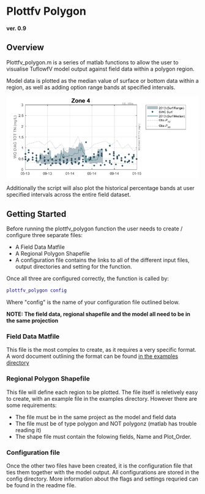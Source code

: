 # Plottfv Polygon
**ver. 0.9**

## Overview

Plottfv_polygon.m is a series of matlab functions to allow the user to visualise TuflowfV model output against field data within a polygon region. 

Model data is plotted as the median value of surface or bottom data within a region, as well as adding option range bands at specified intervals.

![alt text](https://github.com/AquaticEcoDynamics/aed_matlab_modeltools/blob/master/TUFLOWFV/polygon_timeseries_plotting/example_files/Example1.png "Example 1")

Additionally the script will also plot the historical percentage bands at user specified intervals across the entire field dataset.

## Getting Started

Before running the plottfv_polygon function the user needs to create / configure three separate files:

+ A Field Data Matfile
+ A Regional Polygon Shapefile
+ A configuration file contains the links to all of the different input files, output directories and setting for the function.

Once all three are configured correctly, the function is called by:

```matlab
plottfv_polygon config
```
Where "config" is the name of your configuration file outlined below.

**NOTE: The field data, regional shapefile and the model all need to be in the same projection**

### Field Data Matfile

This file is the most complex to create, as it requires a very specific format. A word document outlining the format can be found [in the examples directory](https://github.com/AquaticEcoDynamics/aed_matlab_modeltools/blob/master/TUFLOWFV/polygon_timeseries_plotting/example_files/Mat%20File%20data%20structure.docx)

### Regional Polygon Shapefile

This file will define each region to be plotted. The file itself is reletively easy to create, with an example file in the examples directory. However there are some requirements:

+ The file must be in the same project as the model and field data
+ The file must be of type polygon and NOT polygonz (matlab has trouble reading it)
+ The shape file must contain the folowing fields, Name and Plot_Order.

### Configuration file

Once the other two files have been created, it is the configuration file that ties them together with the model output. All configurations are stored in the config directory. More information about the flags and settings requried can be found in the readme file.

